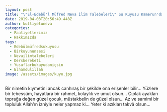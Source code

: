 ```yaml
---
layout: post
title: "\"El-Edebü'l Müfred Neva İlim Talebeleri\" Su Kuyusu Kamerun'da Açıldı"
date: 2019-04-03T20:56:49.448Z
author: kulliyetuneva
categories:
  - Faaliyetlerimiz
  - Hakkımızda
tags:
  - Edebülmüfredsukuyusu
  - Birkuyununsesi
  - Nevailimtalebeleri
  - Dersbereketi
  - Yusuflarbukuyudaniçsin
  - Elhamdulillah
image: /assets/images/kuyu.jpg
---
```

<!--StartFragment-->

Bir nimetin kıymetini ancak canhıraş bir şekilde ona erişenler bilir... Yüzlere bir tebessüm, hayatlara bir rahmet, kolaylık ve umut olsun... Çıplak ayakları toprağa değen güzel çocuk, müstakbelin de güzel olsun... Az ve samimi bir topluluk Allah'ın izniyle neler yapmaz ki... Yeter ki azıkları takvâ olsun...



<!--EndFragment-->